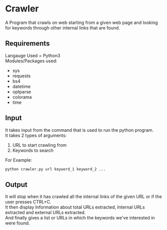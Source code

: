 # Crawler
A Program that crawls on web starting from a given web page and looking for keywords through other internal links that are found.

## Requirements
Langauge Used = Python3<br />
Modules/Packages used:
* sys
* requests
* bs4
* datetime
* optparse
* colorama
* time
## Input
It takes input from the command that is used to run the python program.<br />It takes 2 types of arguments:
1. URL to start crawling from
2. Keywords to search
<!-- -->
For Example:
```bash
python crawler.py url keyword_1 keyword_2 ...
```
## Output
It will stop when it has crawled all the internal links of the given URL or if the user presses CTRL+C.<br />
It then display Information about total URLs extracted, Internal URLs extracted and external URLs extracted.<br />
And finally gives a list or URLs in which the keywords we've interested in were found.